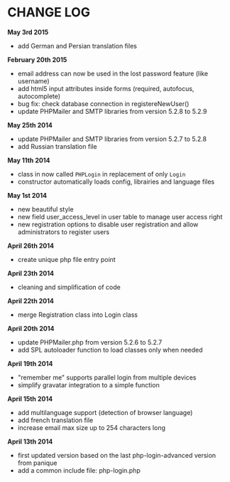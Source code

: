 # CHANGE LOG

**May 3rd 2015**
- add German and Persian translation files

**February 20th 2015**
- email address can now be used in the lost password feature (like username)
- add html5 input attributes inside forms (required, autofocus, autocomplete)
- bug fix: check database connection in registereNewUser()
- update PHPMailer and SMTP libraries from version 5.2.8 to 5.2.9

**May 25th 2014**
- update PHPMailer and SMTP libraries from version 5.2.7 to 5.2.8
- add Russian translation file

**May 11th 2014**
- class in now called `PHPLogin` in replacement of only `Login`
- constructor automatically loads config, librairies and language files

**May 1st 2014**
- new beautiful style
- new field user_access_level in user table to manage user access right
- new registration options to disable user registration and allow administrators to register users

**April 26th 2014**
- create unique php file entry point

**April 23th 2014**
- cleaning and simplification of code

**April 22th 2014**
- merge Registration class into Login class

**April 20th 2014**
- update PHPMailer.php from version 5.2.6 to 5.2.7
- add SPL autoloader function to load classes only when needed

**April 19th 2014**
- "remember me" supports parallel login from multiple devices
- simplify gravatar integration to a simple function

**April 15th 2014**
- add multilanguage support (detection of browser language)
- add french translation file
- increase email max size up to 254 characters long

**April 13th 2014**
- first updated version based on the last php-login-advanced version from panique
- add a common include file: php-login.php
